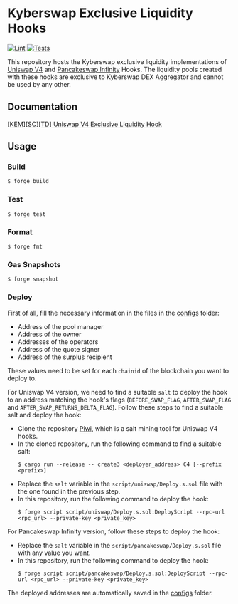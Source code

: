 # Kyberswap Exclusive Liquidity Hooks

[![Lint](https://github.com/KyberNetwork/ks-exclusive-liquidity-sc/actions/workflows/lint.yml/badge.svg)](https://github.com/KyberNetwork/ks-exclusive-liquidity-sc/actions/workflows/lint.yml)
[![Tests](https://github.com/KyberNetwork/ks-exclusive-liquidity-sc/actions/workflows/test.yml/badge.svg)](https://github.com/KyberNetwork/ks-exclusive-liquidity-sc/actions/workflows/test.yml)

This repository hosts the Kyberswap exclusive liquidity implementations of [Uniswap V4](https://github.com/Uniswap/v4-core) and [Pancakeswap Infinity](https://github.com/pancakeswap/infinity-core) Hooks.
The liquidity pools created with these hooks are exclusive to Kyberswap DEX Aggregator and cannot be used by any other.

## Documentation

[[KEM][SC][TD] Uniswap V4 Exclusive Liquidity Hook](https://www.notion.so/kybernetwork/KEM-SC-TD-Uniswap-V4-Exclusive-Liquidity-Hook-1c026751887e80baa4eed97febdaa7c0)

## Usage

### Build

```shell
$ forge build
```

### Test

```shell
$ forge test
```

### Format

```shell
$ forge fmt
```

### Gas Snapshots

```shell
$ forge snapshot
```

### Deploy

First of all, fill the necessary information in the files in the [configs](./script/configs) folder:

- Address of the pool manager
- Address of the owner
- Addresses of the operators
- Address of the quote signer
- Address of the surplus recipient

These values need to be set for each `chainid` of the blockchain you want to deploy to.

For Uniswap V4 version, we need to find a suitable `salt` to deploy the hook to an address matching the hook's flags (`BEFORE_SWAP_FLAG`, `AFTER_SWAP_FLAG` and `AFTER_SWAP_RETURNS_DELTA_FLAG`).
Follow these steps to find a suitable salt and deploy the hook:

- Clone the repository [Piwi](https://github.com/thepluck/piwi), which is a salt mining tool for Uniswap V4 hooks.
- In the cloned repository, run the following command to find a suitable salt:
  ```
  $ cargo run --release -- create3 <deployer_address> C4 [--prefix <prefix>]
  ```
- Replace the `salt` variable in the `script/uniswap/Deploy.s.sol` file with the one found in the previous step.
- In this repository, run the following command to deploy the hook:
  ```shell
  $ forge script script/uniswap/Deploy.s.sol:DeployScript --rpc-url <rpc_url> --private-key <private_key>
  ```

For Pancakeswap Infinity version, follow these steps to deploy the hook:

- Replace the `salt` variable in the `script/pancakeswap/Deploy.s.sol` file with any value you want.
- In this repository, run the following command to deploy the hook:
    ```shell
    $ forge script script/pancakeswap/Deploy.s.sol:DeployScript --rpc-url <rpc_url> --private-key <private_key>
    ```

The deployed addresses are automatically saved in the [configs](./script/configs) folder.
